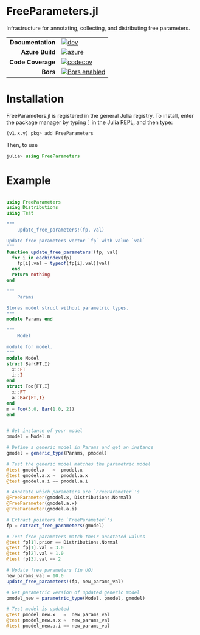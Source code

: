 # FreeParameters.jl

Infrastructure for annotating, collecting, and distributing free parameters.

|||
|---------------------:|:----------------------------------------------|
| **Documentation**    | [![dev][docs-dev-img]][docs-dev-url]          |
| **Azure Build**      | [![azure][azure-img]][azure-url]              |
| **Code Coverage**    | [![codecov][codecov-img]][codecov-url]        |
| **Bors**             | [![Bors enabled][bors-img]][bors-url]         |

[docs-dev-img]: https://img.shields.io/badge/docs-dev-blue.svg
[docs-dev-url]: https://climate-machine.github.io/FreeParameters.jl/dev/

[azure-img]: https://dev.azure.com/climate-machine/FreeParameters.jl/_apis/build/status/climate-machine.FreeParameters.jl?branchName=master
[azure-url]: https://dev.azure.com/climate-machine/FreeParameters.jl/_build/latest?definitionId=1&branchName=master

[codecov-img]: https://codecov.io/gh/climate-machine/FreeParameters.jl/branch/master/graph/badge.svg
[codecov-url]: https://codecov.io/gh/climate-machine/FreeParameters.jl

[bors-img]: https://bors.tech/images/badge_small.svg
[bors-url]: https://app.bors.tech/repositories/22860

# Installation

FreeParameters.jl is registered in the general Julia registry. To install, enter the package manager by typing `]` in the Julia REPL, and then type:

```julia
(v1.x.y) pkg> add FreeParameters
```

Then, to use

```julia
julia> using FreeParameters
```

# Example

```julia

using FreeParameters
using Distributions
using Test

"""
    update_free_parameters!(fp, val)

Update free parameters vector `fp` with value `val`
"""
function update_free_parameters!(fp, val)
  for i in eachindex(fp)
    fp[i].val = typeof(fp[i].val)(val)
  end
  return nothing
end

"""
    Params

Stores model struct without parametric types.
"""
module Params end

"""
    Model

module for model.
"""
module Model
struct Bar{FT,I}
  x::FT
  i::I
end
struct Foo{FT,I}
  x::FT
  a::Bar{FT,I}
end
m = Foo(3.0, Bar(1.0, 2))
end


# Get instance of your model
pmodel = Model.m

# Define a generic model in Params and get an instance
gmodel = generic_type(Params, pmodel)

# Test the generic model matches the parametric model
@test gmodel.x   ≈  pmodel.x
@test gmodel.a.x ≈  pmodel.a.x
@test gmodel.a.i == pmodel.a.i

# Annotate which parameters are `FreeParameter`'s
@FreeParameter(gmodel.x, Distributions.Normal)
@FreeParameter(gmodel.a.x)
@FreeParameter(gmodel.a.i)

# Extract pointers to `FreeParameter`'s
fp = extract_free_parameters(gmodel)

# Test free parameters match their annotated values
@test fp[1].prior == Distributions.Normal
@test fp[1].val ≈ 3.0
@test fp[2].val ≈ 1.0
@test fp[3].val == 2

# Update free parameters (in UQ)
new_params_val = 10.0
update_free_parameters!(fp, new_params_val)

# Get parametric version of updated generic model
pmodel_new = parametric_type(Model, pmodel, gmodel)

# Test model is updated
@test pmodel_new.x   ≈  new_params_val
@test pmodel_new.a.x ≈  new_params_val
@test pmodel_new.a.i == new_params_val

```

